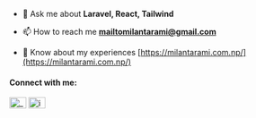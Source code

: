 - 💬 Ask me about **Laravel, React, Tailwind**

- 📫 How to reach me **mailtomilantarami@gmail.com**

- 📄 Know about my experiences [https://milantarami.com.np/](https://milantarami.com.np/)

<h4 align="left">Connect with me:</h3>
<p align="left">
<a href="https://twitter.com/_milantarami" target="blank"><img align="center" src="https://raw.githubusercontent.com/rahuldkjain/github-profile-readme-generator/master/src/images/icons/Social/twitter.svg" alt="_milantarami" height="20" width="30" /></a>
<a href="https://linkedin.com/in/in/milan-tarami-40517215b" target="blank"><img align="center" src="https://raw.githubusercontent.com/rahuldkjain/github-profile-readme-generator/master/src/images/icons/Social/linked-in-alt.svg" alt="in/milan-tarami-40517215b" height="20" width="30" /></a>
</p>

